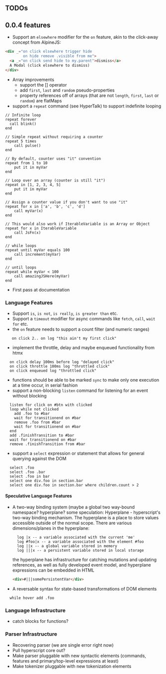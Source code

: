 ## TODOs

## 0.0.4 features
* Support an `elsewhere` modifier for the `on` feature, akin to the click-away concept from AlpineJS:
```html
<div _="on click elsewhere trigger hide
        on hide remove .visible from me">
  <a _="on click send hide to my.parent">dismiss</a>
  A Modal (click elsewhere to dismiss)
</div>
```
* Array improvements
    * support the [] operator
    * add `first`, `last` and `random` pseudo-properties
    * property references off of arrays (that are not `length`, `first`, `last` or `random`) are flatMaps
* support a `repeat` command (see HyperTalk) to support indefinite looping
```
// Infinite loop
repeat forever
  call blink()
end

// Simple repeat without requiring a counter
repeat 5 times
    call pulse()
end

// By default, counter uses "it" convention
repeat from 1 to 10 
    put it in myVar
end

// Loop over an array (counter is still "it")
repeat in [1, 2, 3, 4, 5]
    put it in myVar
end

// Assign a counter value if you don't want to use "it"
repeat for x in ['a', 'b', 'c', 'd']
    call myVar(x) 
end

// This would also work if IterableVariable is an Array or Object
repeat for x in IterableVariable
    call JsFn(x)
end

// while loops
repeat until myVar equals 100 
    call increment(myVar) 
end

// until loops
repeat while myVar < 100
    call amazingJSHere(myVar)
end
```
* First pass at documentation

### Language Features
* Support `is`, `is not`, `is really`, `is greater than` etc.
* Support a `timeout` modifier for async commands like `fetch`, `call`, `wait for` etc.
* the `on` feature needs to support a count filter (and numeric ranges)
```on click 1 log "first click"
   on click 2.. on log "this ain't my first click"
```
* implement the throttle, delay and maybe enqueued functionality from htmx
```
  on click delay 100ms before log "delayed click"
  on click throttle 100ms log "throttled click"
  on click enqueued log "throttled click"
```
* functions should be able to be marked `sync` to make only one execution at a time occur, in serial fashion
* support a non-blocking `listen` command for listening for an event without blocking
```
  listen for click on #btn with clicked
  loop while not clicked
    add .foo to #bar
    wait for transitionend on #bar
    remove .foo from #bar
    wait for transitionend on #bar
  end
  add .finishTransition to #bar
  wait for transitionend on #bar
  remove .finishTransition from #bar
```
* support a `select` expression or statement that allows for general querying against the DOM
```
  select .foo
  select .foo .bar
  select .foo in bar
  select one div.foo in section.bar
  select one div.foo in section.bar where children.count > 2
```

#### Speculative Language Features
* A two-way binding system (maybe a global two way-bound namespace? hyperplane?
  some speculation:
  Hyperplane - hyperscript's two-way binding mechanism.  The hyperplane is a place to store values accessible outside of the normal scope.  There are various dimensions/planes in the hyperplane:
  
  ```
    log |x -- a variable associated with the current 'me'
    log #foo|x -- a variable associated with the element #foo
    log ||x -- a global variable stored in memory
    log |||x -- a persistent variable stored in local storage
  ```
  the hyperplane has infrastructure for catching mutations and updating references, as well as fully developed event model, and hyperplane expressions can be embedded in HTML

  ```html
  <div>#|||somePersistentVar</div>
  ```

* A reversable syntax for state-based transformations of DOM elements
```
  while hover add .foo
```

### Language Infrastructure
* catch blocks for functions?

### Parser Infrastructure
* Recovering parser (we are single error right now)
* Pull hyperscript core out?
* Make parser pluggable with new syntactic elements (commands, features and primary/top-level expressions at least)
* Make tokenizer pluggable with new tokenization elements